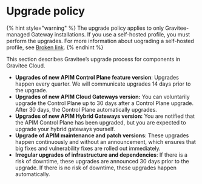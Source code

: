 # Upgrade policy

{% hint style="warning" %}
The upgrade policy applies to only Gravitee-managed Gateway installations. If you use a self-hosted profile, you must perform the upgrades. For more information about uograding a self-hosted profile, see [Broken link](broken-reference "mention").
{% endhint %}

This section describes Gravitee’s upgrade process for components in Gravitee Cloud.

* **Upgrades of new APIM Control Plane feature version**: Upgrades happen every quarter. We will communicate upgrades 14 days prior to the upgrade.&#x20;
* **Upgrades of new APIM Cloud Gateways version:** You can voluntarily upgrade the Control Plane up to 30 days after a Control Plane upgrade. After 30 days, the Control Plane automatically upgrades.
* **Upgrades of new APIM Hybrid Gateways version:** You are notified that the APIM Control Plane has been upgraded, but you are expected to upgrade your hybrid gateways yourself.
* **Upgrade of APIM maintenance and patch versions**: These upgrades happen continuously and without an announcement, which ensures that big fixes and vulnerability fixes are rolled out immediately.
* **Irregular upgrades of infrastructure and dependencies**: If there is a risk of downtime, these upgrades are announced 30 days prior to the upgrade. If there is no risk of downtime, these upgrades happen automatically.
